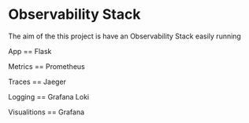 # Observability Stack

The aim of the this project is have an Observability Stack easily running

App == Flask

Metrics == Prometheus

Traces == Jaeger

Logging == Grafana Loki

Visualitions == Grafana
